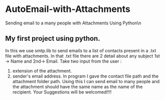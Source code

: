 # AutoEmail-with-Attachments
Sending email to a many people with Attachments Using Python\n
## My first project using python.
In this we use smtp.lib to send emails to a list of contacts present in a .txt file with attachments.
In that .txt file there are 2 detail about any subject 1st -> Name and 2nd-> Email.
Take two input from the user :
  1. extension of the attachment.
  2. sender's email address.
 In program I gave the contact file path and the attachment folder path.
 Using this I can send email to many people and the attachment should have the same name as the name of the recipient.
 Your Suggestions will be welcomed!!!!
